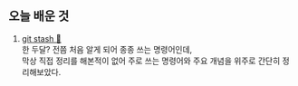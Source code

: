 ## 오늘 배운 것 
1. [git stash 🧱](https://cnri.notion.site/git-stash-f65df537c1294e69a76ef46db0fa48c0)    
  한 두달? 전쯤 처음 알게 되어 종종 쓰는 명령어인데,  
  막상 직접 정리를 해본적이 없어 주로 쓰는 명령어와 주요 개념을 위주로 간단히 정리해보았다. 
